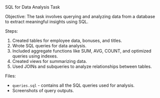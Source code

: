 SQL for Data Analysis Task

Objective:
The task involves querying and analyzing data from a database to extract meaningful insights using SQL.

Steps:
1. Created tables for employee data, bonuses, and titles.
2. Wrote SQL queries for data analysis.
3. Included aggregate functions like SUM, AVG, COUNT, and optimized queries using indexes.
4. Created views for summarizing data.
5. Used JOINs and subqueries to analyze relationships between tables.

Files:
- `queries.sql` - contains all the SQL queries used for analysis.
- Screenshots of query outputs.
